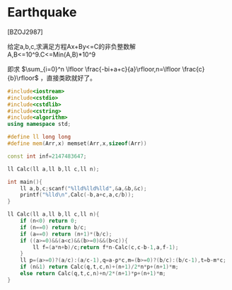 # Earthquake
[BZOJ2987]

给定a,b,c,求满足方程Ax+By<=C的非负整数解  
A,B<=10^9.C<=Min(A,B)*10^9

即求 $\sum_{i=0}^n \lfloor \frac{-bi+a+c}{a}\rfloor,n=\lfloor \frac{c}{b}\rfloor$ ，直接类欧就好了。

```cpp
#include<iostream>
#include<cstdio>
#include<cstdlib>
#include<cstring>
#include<algorithm>
using namespace std;

#define ll long long
#define mem(Arr,x) memset(Arr,x,sizeof(Arr))

const int inf=2147483647;

ll Calc(ll a,ll b,ll c,ll n);

int main(){
	ll a,b,c;scanf("%lld%lld%lld",&a,&b,&c);
	printf("%lld\n",Calc(-b,a+c,a,c/b));
}

ll Calc(ll a,ll b,ll c,ll n){
	if (n<0) return 0;
	if (n==0) return b/c;
	if (a==0) return (n+1)*(b/c);
	if ((a>=0)&&(a<c)&&(b>=0)&&(b<c)){
		ll f=(a*n+b)/c;return f*n-Calc(c,c-b-1,a,f-1);
	}
	ll p=(a>=0)?(a/c):(a/c-1),q=a-p*c,m=(b>=0)?(b/c):(b/c-1),t=b-m*c;
	if (n&1) return Calc(q,t,c,n)+(n+1)/2*n*p+(n+1)*m;
	else return Calc(q,t,c,n)+n/2*(n+1)*p+(n+1)*m;
}
```